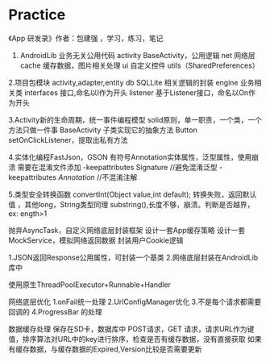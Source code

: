 # Practice
《App 研发录》作者：包建强 ，学习，练习，笔记</br>




1. AndroidLib
业务无关公用代码
activity BaseActivity，公用逻辑
net 网络层
cache 缓存数据，图片相关处理
ui 自定义控件
utils（SharedPreferences）


2.项目包模块
activity,adapter,entity
db SQLLite 相关逻辑的封装
engine 业务相关类
interfaces 接口,命名以I作为开头
listener  基于Listener接口，命名以On作为开头


3.Activity新的生命周期，统一事件编程模型
solid原则，单一职责，一个类，一个方法只做一件事
BaseActivity 子类实现它的抽象方法
Button setOnClickListener，提取出私有方法


4.实体化编程FastJson，GSON
有符号Annotation实体属性，泛型属性，使用崩溃
需要在混淆文件添加
-keepattributes Signature //避免混淆泛型
-keepattributes *Annotation* //不混淆注解


5.类型安全转换函数
convertInt(Object value,int default);
转换失败，返回默认值 ，其他long，String类型同理
substring(),长度不够，崩溃。判断是否越界，ex: ength>1



抛弃AsyncTask，自定义网络底层封装框架
设计一套App缓存策略
设计一套MockService，模拟网络返回数据
封装用户Cookie逻辑

1.JSON返回Response公用属性，可封装一个基类
2.网络底层封装在AndroidLib库中

使用原生ThreadPoolExecutor+Runnable+Handler

网络底层优化
1.onFail统一处理
2.UrlConfigManager优化
3.不是每个请求都需要回调的
4.ProgressBar 的处理


数据缓存处理
保存在SD卡，数据库中
POST请求，GET 请求，请求URL作为键值，排序算法对URL中的key进行排序，检查是否有缓存数据，没有直接获取
如果有缓存数据，与缓存数据的Expired,Version比较是否需要更新
